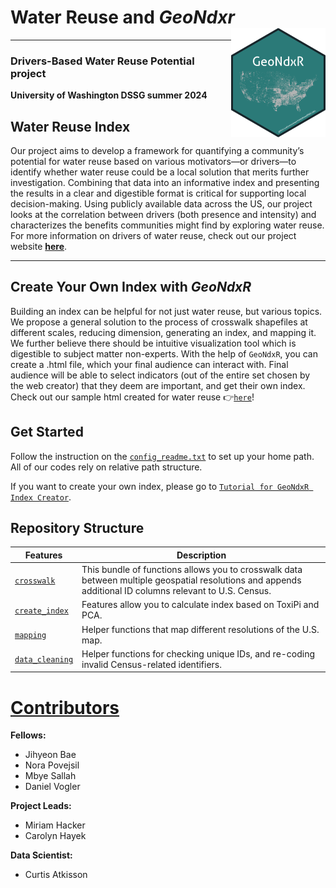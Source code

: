 # Water Reuse and _GeoNdxr_ <img src="GeoNdxR_logo.png" align="right" width="30%" />

___
### Drivers-Based Water Reuse Potential project
**University of Washington DSSG summer 2024**


## Water Reuse Index
Our project aims to develop a framework for quantifying a community’s potential for water reuse based on various motivators—or drivers—to identify whether water reuse could be a local solution that merits further investigation. Combining that data into an informative index and presenting the results in a clear and digestible format is critical for supporting local decision-making. Using publicly available data across the US, our project looks at the correlation between drivers (both presence and intensity) and characterizes the benefits communities might find by exploring water reuse. For more information on drivers of water reuse, check out our project website [**here**](https://uwescience.github.io/WaterReuseDSSG2024/). 
___

## Create Your Own Index with _GeoNdxR_
Building an index can be helpful for not just water reuse, but various topics. We propose a general solution to the process of crosswalk shapefiles at different scales, reducing dimension, generating an index, and mapping it. We further believe there should be intuitive visualization tool which is digestible to subject matter non-experts. With the help of `GeoNdxR`, you can create a .html file, which your final audience can interact with. Final audience will be able to select indicators (out of the entire set chosen by the web creator) that they deem are important, and get their own index. Check out our sample html created for water reuse 👉[`here`](https://uwescience.github.io/WaterReuseDSSG2024/connecting-pieces/index.html)! 


## Get Started
Follow the instruction on the [`config_readme.txt`](https://github.com/uwescience/WaterReuseDSSG2024/blob/main/config-readme.txt) to set up your home path. All of our codes rely on relative path structure. 

If you want to create your own index, please go to [`Tutorial for GeoNdxR Index Creator`](https://github.com/uwescience/WaterReuseDSSG2024/blob/main/geo-ndxr/create_index_tutorial.md).

## Repository Structure
|**Features** | **Description**|
|-----------|------------|
|[`crosswalk`](https://github.com/uwescience/WaterReuseDSSG2024/blob/main/docs/tutorial/crosswalk.md)| This bundle of functions allows you to crosswalk data between multiple geospatial resolutions and appends additional ID columns relevant to U.S. Census.|
|[`create_index`](https://github.com/uwescience/WaterReuseDSSG2024/tree/main/code/create_index)|Features allow you to calculate index based on ToxiPi and PCA.|
|[`mapping`](https://github.com/uwescience/WaterReuseDSSG2024/tree/main/code/mapping)|Helper functions that map different resolutions of the U.S. map.|
|[`data_cleaning`](https://github.com/uwescience/WaterReuseDSSG2024/tree/main/code/data_cleaning)|Helper functions for checking unique IDs, and re-coding invalid Census-related identifiers.|



# [Contributors](https://escience.washington.edu/using-data-science/data-science-for-social-good/participants/)

**Fellows:**
- Jihyeon Bae 
- Nora Povejsil
- Mbye Sallah
- Daniel Vogler 

**Project Leads:**
- Miriam Hacker 
- Carolyn Hayek   

**Data Scientist:**
- Curtis Atkisson

